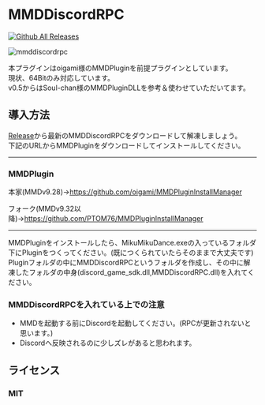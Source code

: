 # MMDDiscordRPC
[![Github All Releases](https://img.shields.io/github/downloads/PTOM76/MMDDiscordRPC/total.svg)]()

![mmddiscordrpc](https://user-images.githubusercontent.com/58260965/120056607-533c4780-c078-11eb-83df-feaf834edbac.png)

本プラグインはoigami様のMMDPluginを前提プラグインとしています。<br />
現状、64Bitのみ対応しています。<br />
v0.5からはSoul-chan様のMMDPluginDLLを参考＆使わせていただいてます。

## 導入方法


[Release](https://github.com/PTOM76/MMDDiscordRPC/releases)から最新のMMDDiscordRPCをダウンロードして解凍しましょう。
<br />
下記のURLからMMDPluginをダウンロードしてインストールしてください。


---

### MMDPlugin

本家(MMDv9.28)→https://github.com/oigami/MMDPluginInstallManager

フォーク(MMDv9.32以降)→https://github.com/PTOM76/MMDPluginInstallManager

---

MMDPluginをインストールしたら、MikuMikuDance.exeの入っているフォルダ下にPluginをつくってください。(既につくられていたらそのままで大丈夫です)
<br />
Pluginフォルダの中にMMDDiscordRPCというフォルダを作成し、その中に解凍したフォルダの中身(discord_game_sdk.dll,MMDDiscordRPC.dll)を入れてください。
### MMDDiscordRPCを入れている上での注意
- MMDを起動する前にDiscordを起動してください。(RPCが更新されないと思います。)
- Discordへ反映されるのに少しズレがあると思われます。
## ライセンス
### MIT
